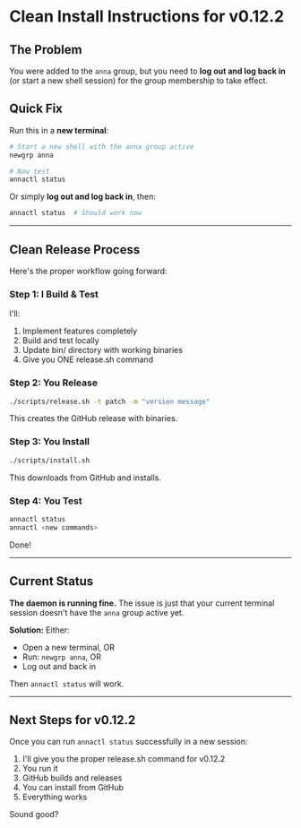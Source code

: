 # Clean Install Instructions for v0.12.2

## The Problem

You were added to the `anna` group, but you need to **log out and log back in** (or start a new shell session) for the group membership to take effect.

## Quick Fix

Run this in a **new terminal**:

```bash
# Start a new shell with the anna group active
newgrp anna

# Now test
annactl status
```

Or simply **log out and log back in**, then:

```bash
annactl status  # Should work now
```

---

## Clean Release Process

Here's the proper workflow going forward:

### Step 1: I Build & Test

I'll:
1. Implement features completely
2. Build and test locally
3. Update bin/ directory with working binaries
4. Give you ONE release.sh command

### Step 2: You Release

```bash
./scripts/release.sh -t patch -m "version message"
```

This creates the GitHub release with binaries.

### Step 3: You Install

```bash
./scripts/install.sh
```

This downloads from GitHub and installs.

### Step 4: You Test

```bash
annactl status
annactl <new commands>
```

Done!

---

## Current Status

**The daemon is running fine.** The issue is just that your current terminal session doesn't have the `anna` group active yet.

**Solution:** Either:
- Open a new terminal, OR
- Run: `newgrp anna`, OR
- Log out and back in

Then `annactl status` will work.

---

## Next Steps for v0.12.2

Once you can run `annactl status` successfully in a new session:

1. I'll give you the proper release.sh command for v0.12.2
2. You run it
3. GitHub builds and releases
4. You can install from GitHub
5. Everything works

Sound good?
